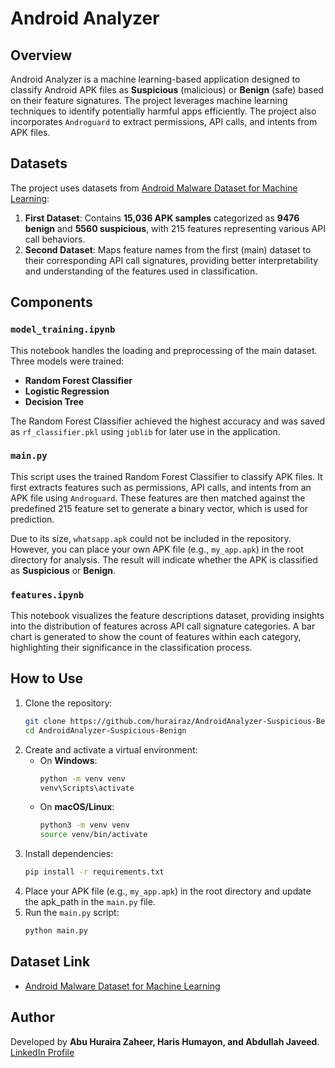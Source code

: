 # Android Analyzer

## Overview
Android Analyzer is a machine learning-based application designed to classify Android APK files as **Suspicious** (malicious) or **Benign** (safe) based on their feature signatures. The project leverages machine learning techniques to identify potentially harmful apps efficiently. The project also incorporates `Androguard` to extract permissions, API calls, and intents from APK files.

## Datasets
The project uses datasets from [Android Malware Dataset for Machine Learning](https://www.kaggle.com/datasets/shashwatwork/android-malware-dataset-for-machine-learning):
1. **First Dataset**: Contains **15,036 APK samples** categorized as **9476 benign** and **5560 suspicious**, with 215 features representing various API call behaviors.
2. **Second Dataset**: Maps feature names from the first (main) dataset to their corresponding API call signatures, providing better interpretability and understanding of the features used in classification.

## Components
### `model_training.ipynb`
This notebook handles the loading and preprocessing of the main dataset. Three models were trained:
- **Random Forest Classifier**
- **Logistic Regression**
- **Decision Tree**

The Random Forest Classifier achieved the highest accuracy and was saved as `rf_classifier.pkl` using `joblib` for later use in the application.

### `main.py`
This script uses the trained Random Forest Classifier to classify APK files. It first extracts features such as permissions, API calls, and intents from an APK file using `Androguard`. These features are then matched against the predefined 215 feature set to generate a binary vector, which is used for prediction. 

Due to its size, `whatsapp.apk` could not be included in the repository. However, you can place your own APK file (e.g., `my_app.apk`) in the root directory for analysis. The result will indicate whether the APK is classified as **Suspicious** or **Benign**.

### `features.ipynb`
This notebook visualizes the feature descriptions dataset, providing insights into the distribution of features across API call signature categories. A bar chart is generated to show the count of features within each category, highlighting their significance in the classification process.

## How to Use
1. Clone the repository:
   ```bash
   git clone https://github.com/hurairaz/AndroidAnalyzer-Suspicious-Benign.git
   cd AndroidAnalyzer-Suspicious-Benign
   ```
2. Create and activate a virtual environment:
   - On **Windows**:
     ```bash
     python -m venv venv
     venv\Scripts\activate
     ```
   - On **macOS/Linux**:
     ```bash
     python3 -m venv venv
     source venv/bin/activate
     ```
3. Install dependencies:
   ```bash
   pip install -r requirements.txt
   ```
4. Place your APK file (e.g., `my_app.apk`) in the root directory and update the apk_path in the `main.py` file.
5. Run the `main.py` script:
   ```bash
   python main.py
   ```

## Dataset Link
- [Android Malware Dataset for Machine Learning](https://www.kaggle.com/datasets/shashwatwork/android-malware-dataset-for-machine-learning)

## Author
Developed by **Abu Huraira Zaheer, Haris Humayon, and Abdullah Javeed**.  
[LinkedIn Profile](https://www.linkedin.com/in/hurairaz/)

